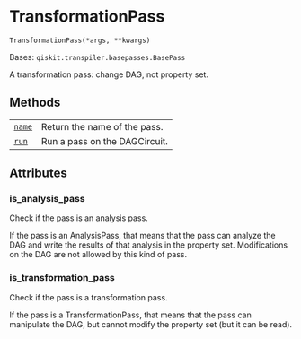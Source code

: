# TransformationPass

<span id="undefined" />

`TransformationPass(*args, **kwargs)`

Bases: `qiskit.transpiler.basepasses.BasePass`

A transformation pass: change DAG, not property set.

## Methods

|                                                                                                                                           |                               |
| ----------------------------------------------------------------------------------------------------------------------------------------- | ----------------------------- |
| [`name`](qiskit.transpiler.TransformationPass.name#qiskit.transpiler.TransformationPass.name "qiskit.transpiler.TransformationPass.name") | Return the name of the pass.  |
| [`run`](qiskit.transpiler.TransformationPass.run#qiskit.transpiler.TransformationPass.run "qiskit.transpiler.TransformationPass.run")     | Run a pass on the DAGCircuit. |

## Attributes

<span id="undefined" />

### is\_analysis\_pass

Check if the pass is an analysis pass.

If the pass is an AnalysisPass, that means that the pass can analyze the DAG and write the results of that analysis in the property set. Modifications on the DAG are not allowed by this kind of pass.

<span id="undefined" />

### is\_transformation\_pass

Check if the pass is a transformation pass.

If the pass is a TransformationPass, that means that the pass can manipulate the DAG, but cannot modify the property set (but it can be read).
